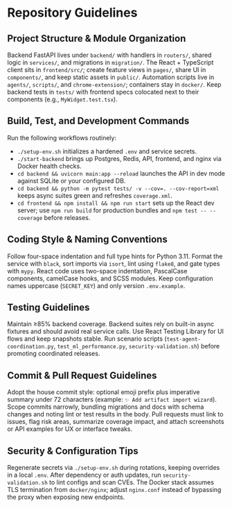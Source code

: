 # Repository Guidelines

## Project Structure & Module Organization
Backend FastAPI lives under `backend/` with handlers in `routers/`, shared logic in `services/`, and migrations in `migration/`. The React + TypeScript client sits in `frontend/src/`; create feature views in `pages/`, share UI in `components/`, and keep static assets in `public/`. Automation scripts live in `agents/`, `scripts/`, and `chrome-extension/`; containers stay in `docker/`. Keep backend tests in `tests/` with frontend specs colocated next to their components (e.g., `MyWidget.test.tsx`).

## Build, Test, and Development Commands
Run the following workflows routinely:
- `./setup-env.sh` initializes a hardened `.env` and service secrets.
- `./start-backend` brings up Postgres, Redis, API, frontend, and nginx via Docker health checks.
- `cd backend && uvicorn main:app --reload` launches the API in dev mode against SQLite or your configured DB.
- `cd backend && python -m pytest tests/ -v --cov=. --cov-report=xml` keeps async suites green and refreshes `coverage.xml`.
- `cd frontend && npm install && npm run start` sets up the React dev server; use `npm run build` for production bundles and `npm test -- --coverage` before releases.

## Coding Style & Naming Conventions
Follow four-space indentation and full type hints for Python 3.11. Format the service with `black`, sort imports via `isort`, lint using `flake8`, and gate types with `mypy`. React code uses two-space indentation, PascalCase components, camelCase hooks, and SCSS modules. Keep configuration names uppercase (`SECRET_KEY`) and only version `.env.example`.

## Testing Guidelines
Maintain ≥85% backend coverage. Backend suites rely on built-in async fixtures and should avoid real service calls. Use React Testing Library for UI flows and keep snapshots stable. Run scenario scripts (`test-agent-coordination.py`, `test_ml_performance.py`, `security-validation.sh`) before promoting coordinated releases.

## Commit & Pull Request Guidelines
Adopt the house commit style: optional emoji prefix plus imperative summary under 72 characters (example: `✨ Add artifact import wizard`). Scope commits narrowly, bundling migrations and docs with schema changes and noting lint or test results in the body. Pull requests must link to issues, flag risk areas, summarize coverage impact, and attach screenshots or API examples for UX or interface tweaks.

## Security & Configuration Tips
Regenerate secrets via `./setup-env.sh` during rotations, keeping overrides in a local `.env`. After dependency or auth updates, run `security-validation.sh` to lint configs and scan CVEs. The Docker stack assumes TLS termination from `docker/nginx`; adjust `nginx.conf` instead of bypassing the proxy when exposing new endpoints.

